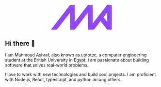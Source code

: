 <p align="center">
  <img src="./logo.png" alt="logo" width="200"/>
</p>

## Hi there 👋

I am Mahmoud Ashraf, also known as uptotec, a computer engineering student at the British University in Egypt. I am passionate about building software that solves real-world problems.

I love to work with new technologies and build cool projects. I am proficient with Node.js, React, typescript, and python among others.
